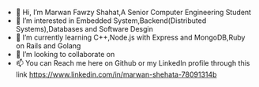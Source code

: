 - 👋 Hi, I’m Marwan Fawzy Shahat,A Senior Computer Engineering Student
- 👀 I’m interested in Embedded System,Backend(Distributed Systems),Databases and Software Desgin
- 🌱 I’m currently learning C++,Node.js with Express and MongoDB,Ruby on Rails and Golang
- 💞️ I’m looking to collaborate on 
- 📫 You can Reach me here on Github or my LinkedIn profile through this link https://www.linkedin.com/in/marwan-shehata-78091314b

<!---
ArabianHindi/ArabianHindi is a ✨ special ✨ repository because its `README.md` (this file) appears on your GitHub profile.
You can click the Preview link to take a look at your changes.
--->
